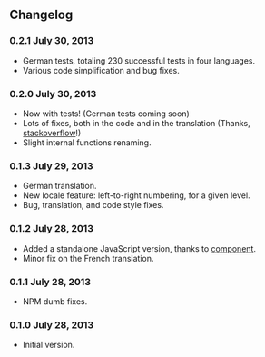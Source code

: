 Changelog
---------

### 0.2.1    July 30, 2013

* German tests, totaling 230 successful tests in four languages.
* Various code simplification and bug fixes.

### 0.2.0    July 30, 2013

* Now with tests! (German tests coming soon)
* Lots of fixes, both in the code and in the translation (Thanks, [stackoverflow](http://stackoverflow.com/questions/17930110/multiple-conditions-regex-javascript-split)!)
* Slight internal functions renaming.

### 0.1.3    July 29, 2013

* German translation.
* New locale feature: left-to-right numbering, for a given level.
* Bug, translation, and code style fixes.

### 0.1.2    July 28, 2013

* Added a standalone JavaScript version, thanks to [component](https://github.com/component/component).
* Minor fix on the French translation.

### 0.1.1    July 28, 2013

* NPM dumb fixes.

### 0.1.0    July 28, 2013

* Initial version.
